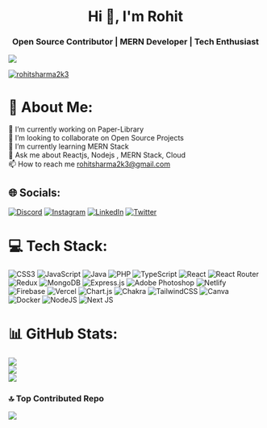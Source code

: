 <h1 align="center">Hi 👋, I'm Rohit</h1>

<h3 align="center">Open Source Contributor | MERN Developer | Tech Enthusiast</h3>

[![](https://visitcount.itsvg.in/api?id=Rohit2k3&icon=5&color=3)](https://visitcount.itsvg.in)

<p align="left"> <a href="https://twitter.com/rohitsharma2k3" target="blank"><img src="https://img.shields.io/twitter/follow/rohitsharma2k3?logo=twitter&style=for-the-badge" alt="rohitsharma2k3" /></a> </p>

# 💫 About Me:
🔭 I’m currently working on Paper-Library<br>👯 I’m looking to collaborate on Open Source Projects<br>🌱 I’m currently learning MERN Stack<br>💬 Ask me about Reactjs, Nodejs , MERN Stack, Cloud<br>📫 How to reach me rohitsharma2k3@gmail.com


## 🌐 Socials:
[![Discord](https://img.shields.io/badge/Discord-%237289DA.svg?logo=discord&logoColor=white)](https://discord.gg/Rohit2k3#7940) [![Instagram](https://img.shields.io/badge/Instagram-%23E4405F.svg?logo=Instagram&logoColor=white)](https://instagram.com/rohit__2k3) [![LinkedIn](https://img.shields.io/badge/LinkedIn-%230077B5.svg?logo=linkedin&logoColor=white)](https://linkedin.com/in/rohit2k3) [![Twitter](https://img.shields.io/badge/Twitter-%231DA1F2.svg?logo=Twitter&logoColor=white)](https://twitter.com/RohitSharma2k3) 

# 💻 Tech Stack:
![CSS3](https://img.shields.io/badge/css3-%231572B6.svg?style=for-the-badge&logo=css3&logoColor=white) ![JavaScript](https://img.shields.io/badge/javascript-%23323330.svg?style=for-the-badge&logo=javascript&logoColor=%23F7DF1E) ![Java](https://img.shields.io/badge/java-%23ED8B00.svg?style=for-the-badge&logo=java&logoColor=white) ![PHP](https://img.shields.io/badge/php-%23777BB4.svg?style=for-the-badge&logo=php&logoColor=white) ![TypeScript](https://img.shields.io/badge/typescript-%23007ACC.svg?style=for-the-badge&logo=typescript&logoColor=white) ![React](https://img.shields.io/badge/react-%2320232a.svg?style=for-the-badge&logo=react&logoColor=%2361DAFB) ![React Router](https://img.shields.io/badge/React_Router-CA4245?style=for-the-badge&logo=react-router&logoColor=white) ![Redux](https://img.shields.io/badge/redux-%23593d88.svg?style=for-the-badge&logo=redux&logoColor=white) ![MongoDB](https://img.shields.io/badge/MongoDB-%234ea94b.svg?style=for-the-badge&logo=mongodb&logoColor=white) ![Express.js](https://img.shields.io/badge/express.js-%23404d59.svg?style=for-the-badge&logo=express&logoColor=%2361DAFB) ![Adobe Photoshop](https://img.shields.io/badge/adobephotoshop-%2331A8FF.svg?style=for-the-badge&logo=adobephotoshop&logoColor=white) ![Netlify](https://img.shields.io/badge/netlify-%23000000.svg?style=for-the-badge&logo=netlify&logoColor=#00C7B7) ![Firebase](https://img.shields.io/badge/firebase-%23039BE5.svg?style=for-the-badge&logo=firebase) ![Vercel](https://img.shields.io/badge/vercel-%23000000.svg?style=for-the-badge&logo=vercel&logoColor=white) ![Chart.js](https://img.shields.io/badge/chart.js-F5788D.svg?style=for-the-badge&logo=chart.js&logoColor=white) ![Chakra](https://img.shields.io/badge/chakra-%234ED1C5.svg?style=for-the-badge&logo=chakraui&logoColor=white) ![TailwindCSS](https://img.shields.io/badge/tailwindcss-%2338B2AC.svg?style=for-the-badge&logo=tailwind-css&logoColor=white) ![Canva](https://img.shields.io/badge/Canva-%2300C4CC.svg?style=for-the-badge&logo=Canva&logoColor=white) ![Docker](https://img.shields.io/badge/docker-%230db7ed.svg?style=for-the-badge&logo=docker&logoColor=white) ![NodeJS](https://img.shields.io/badge/node.js-6DA55F?style=for-the-badge&logo=node.js&logoColor=white) ![Next JS](https://img.shields.io/badge/Next-black?style=for-the-badge&logo=next.js&logoColor=white)
# 📊 GitHub Stats:
![](https://github-readme-stats.vercel.app/api?username=Rohit2k3&theme=blue-green&hide_border=false&include_all_commits=false&count_private=false)<br/>
![](https://github-readme-streak-stats.herokuapp.com/?user=Rohit2k3&theme=blue-green&hide_border=false)<br/>
![](https://github-readme-stats.vercel.app/api/top-langs/?username=Rohit2k3&theme=blue-green&hide_border=false&include_all_commits=false&count_private=false&layout=compact)



### 🔝 Top Contributed Repo
![](https://github-contributor-stats.vercel.app/api?username=Rohit2k3&limit=5&theme=dracula&combine_all_yearly_contributions=true)



<!-- Proudly created with GPRM ( https://gprm.itsvg.in ) -->
